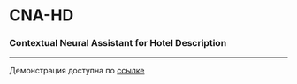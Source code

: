 # CNA-HD
### Contextual Neural Assistant for Hotel Description

---

Демонстрация доступна по [ссылке](http://194.67.84.81:5555/)